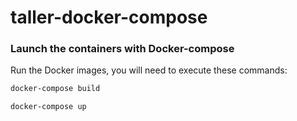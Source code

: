 # taller-docker-compose

### Launch the containers with Docker-compose

Run the Docker images, you will need to execute these commands: 

```sh
docker-compose build
```
```sh
docker-compose up
```
